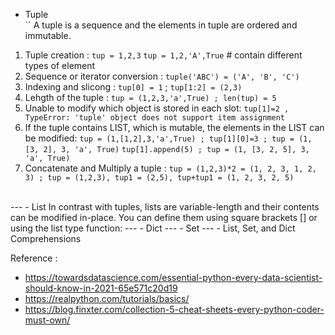 
- Tuple
<br> ``
A tuple is a sequence and the elements in tuple are ordered and immutable. 
1. Tuple creation : `tup = 1,2,3`
                    `tup = 1,2,'A',True` # contain different types of element
2. Sequence or iterator conversion : `tuple('ABC') = ('A', 'B', 'C')`
3. Indexing and slicong : `tup[0] = 1` ; `tup[1:2] = (2,3)`
4. Lehgth of the tuple : `tup = (1,2,3,'a',True) ; len(tup) = 5`
5. Unable to modify which object is stored in each slot: `tup[1]=2 , TypeError: 'tuple' object does not support item assignment `
6. If the tuple contains LIST, which is mutable, the elements in the LIST can be modified: `tup = (1,[1,2],3,'a',True) ; tup[1][0]=3 ; tup = (1, [3, 2], 3, 'a', True)`
                                                                                           `tup[1].append(5) ; tup = (1, [3, 2, 5], 3, 'a', True)`
7. Concatenate and Multiply a tuple : `tup = (1,2,3)*2 = (1, 2, 3, 1, 2, 3) ; tup = (1,2,3), tup1 = (2,5), tup+tup1 = (1, 2, 3, 2, 5)`
<br>
---
- List
In contrast with tuples, lists are variable-length and their contents can be modified in-place. You can define them using square brackets [] or using the list type function:
---
- Dict
---
- Set
---
- List, Set, and Dict Comprehensions

Reference :
- https://towardsdatascience.com/essential-python-every-data-scientist-should-know-in-2021-65e571c20d19
- https://realpython.com/tutorials/basics/
- https://blog.finxter.com/collection-5-cheat-sheets-every-python-coder-must-own/
